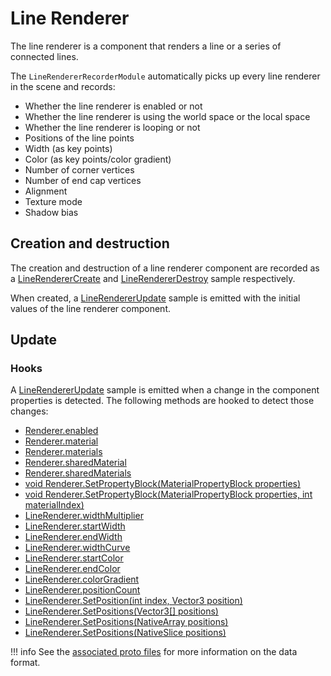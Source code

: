 # Line Renderer

The line renderer is a component that renders a line or a series of connected lines.

The `LineRendererRecorderModule` automatically picks up every line renderer in the scene and records:

- Whether the line renderer is enabled or not
- Whether the line renderer is using the world space or the local space
- Whether the line renderer is looping or not
- Positions of the line points
- Width (as key points)
- Color (as key points/color gradient)
- Number of corner vertices
- Number of end cap vertices
- Alignment
- Texture mode
- Shadow bias

## Creation and destruction

The creation and destruction of a line renderer component are recorded as a [LineRendererCreate](../../file-format/proto-files/unity/line_renderer.md#linerenderercreate) and [LineRendererDestroy](../../file-format/proto-files/unity/line_renderer.md#linerendererdestroy) sample respectively.

When created, a [LineRendererUpdate](../../file-format/proto-files/unity/line_renderer.md#linerendererupdate) sample is emitted with the initial values of the line renderer component.

## Update

### Hooks

A [LineRendererUpdate](../../file-format/proto-files/unity/line_renderer.md#linerendererupdate) sample is emitted when a change in the component properties is detected. The following methods are hooked to detect those changes:

- [Renderer.enabled](https://docs.unity3d.com/ScriptReference/Renderer-enabled.html)
- [Renderer.material](https://docs.unity3d.com/ScriptReference/Renderer-material.html)
- [Renderer.materials](https://docs.unity3d.com/ScriptReference/Renderer-materials.html)
- [Renderer.sharedMaterial](https://docs.unity3d.com/ScriptReference/Renderer-sharedMaterial.html)
- [Renderer.sharedMaterials](https://docs.unity3d.com/ScriptReference/Renderer-sharedMaterials.html)
- [void Renderer.SetPropertyBlock(MaterialPropertyBlock properties)](https://docs.unity3d.com/ScriptReference/Renderer.SetPropertyBlock.html)
- [void Renderer.SetPropertyBlock(MaterialPropertyBlock properties, int materialIndex)](https://docs.unity3d.com/ScriptReference/Renderer.SetPropertyBlock.html)
- [LineRenderer.widthMultiplier](https://docs.unity3d.com/ScriptReference/LineRenderer-widthMultiplier.html)
- [LineRenderer.startWidth](https://docs.unity3d.com/ScriptReference/LineRenderer-startWidth.html)
- [LineRenderer.endWidth](https://docs.unity3d.com/ScriptReference/LineRenderer-endWidth.html)
- [LineRenderer.widthCurve](https://docs.unity3d.com/ScriptReference/LineRenderer-widthCurve.html)
- [LineRenderer.startColor](https://docs.unity3d.com/ScriptReference/LineRenderer-startColor.html)
- [LineRenderer.endColor](https://docs.unity3d.com/ScriptReference/LineRenderer-endColor.html)
- [LineRenderer.colorGradient](https://docs.unity3d.com/ScriptReference/LineRenderer-colorGradient.html)
- [LineRenderer.positionCount](https://docs.unity3d.com/ScriptReference/LineRenderer-positionCount.html)
- [LineRenderer.SetPosition(int index, Vector3 position)](https://docs.unity3d.com/ScriptReference/LineRenderer.SetPosition.html)
- [LineRenderer.SetPositions(Vector3[] positions)](https://docs.unity3d.com/ScriptReference/LineRenderer.SetPositions.html)
- [LineRenderer.SetPositions(NativeArray<Vector3> positions)](https://docs.unity3d.com/ScriptReference/LineRenderer.SetPositions.html)
- [LineRenderer.SetPositions(NativeSlice<Vector3> positions)](https://docs.unity3d.com/ScriptReference/LineRenderer.SetPositions.html)

!!! info
    See the [associated proto files](../../file-format/proto-files/unity/line_renderer.md) for more information on the data format.
